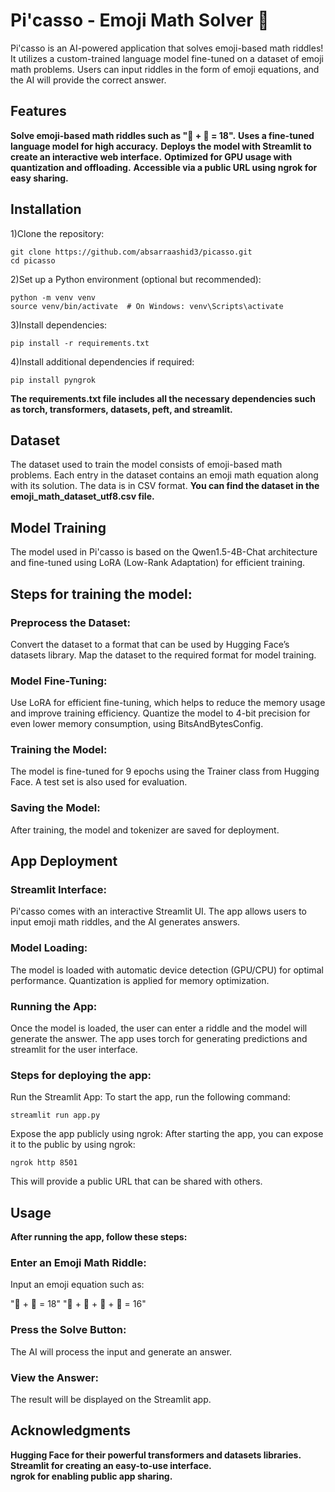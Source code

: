 # Pi'casso - Emoji Math Solver 🤖

Pi'casso is an AI-powered application that solves emoji-based math riddles! It utilizes a 
custom-trained language model fine-tuned on a dataset of emoji math problems. 
Users can input riddles in the form of emoji equations, and the AI will 
provide the correct answer.

## Features
**Solve emoji-based math riddles such as "🚀 + 🚀 = 18".**
**Uses a fine-tuned language model for high accuracy.**
**Deploys the model with Streamlit to create an interactive web interface.**
**Optimized for GPU usage with quantization and offloading.**
**Accessible via a public URL using ngrok for easy sharing.**

## Installation
1)Clone the repository:
```
git clone https://github.com/absarraashid3/picasso.git
cd picasso
```

2)Set up a Python environment (optional but recommended):
```
python -m venv venv
source venv/bin/activate  # On Windows: venv\Scripts\activate
```

3)Install dependencies:
```
pip install -r requirements.txt
```
4)Install additional dependencies if required:
```
pip install pyngrok
```
**The requirements.txt file includes all the necessary dependencies such as torch, transformers, datasets, peft, and streamlit.**

## Dataset
The dataset used to train the model consists of emoji-based math problems. Each entry in the dataset contains an emoji math equation along with its solution. The data is in CSV format.
**You can find the dataset in the emoji_math_dataset_utf8.csv file.**

## Model Training
The model used in Pi'casso is based on the Qwen1.5-4B-Chat architecture and fine-tuned using LoRA (Low-Rank Adaptation) for efficient training.

## Steps for training the model:
### Preprocess the Dataset:
Convert the dataset to a format that can be used by Hugging Face’s datasets library.
Map the dataset to the required format for model training.
### Model Fine-Tuning:
Use LoRA for efficient fine-tuning, which helps to reduce the memory usage and improve training efficiency.
Quantize the model to 4-bit precision for even lower memory consumption, using BitsAndBytesConfig.
### Training the Model:
The model is fine-tuned for 9 epochs using the Trainer class from Hugging Face. A test set is also used for evaluation.
### Saving the Model:
After training, the model and tokenizer are saved for deployment.

## App Deployment
### Streamlit Interface:
Pi'casso comes with an interactive Streamlit UI. The app allows users to input emoji math riddles, and the AI generates answers.

### Model Loading:
The model is loaded with automatic device detection (GPU/CPU) for optimal performance.
Quantization is applied for memory optimization.

### Running the App:
Once the model is loaded, the user can enter a riddle and the model will generate the answer.
The app uses torch for generating predictions and streamlit for the user interface.

### Steps for deploying the app:
Run the Streamlit App: To start the app, run the following command:
```
streamlit run app.py
```
Expose the app publicly using ngrok: After starting the app, you can expose it to the public by using ngrok:
```
ngrok http 8501
```
This will provide a public URL that can be shared with others.


## Usage
**After running the app, follow these steps:**
### Enter an Emoji Math Riddle:
Input an emoji equation such as:

"🚀 + 🚀 = 18"
"🍕 + 🍕 + 🍕 + 🍕 = 16"
### Press the Solve Button:
The AI will process the input and generate an answer.
### View the Answer:
The result will be displayed on the Streamlit app.

## Acknowledgments
**Hugging Face for their powerful transformers and datasets libraries.** <br>
**Streamlit for creating an easy-to-use interface.** <br>
**ngrok for enabling public app sharing.** <br>

